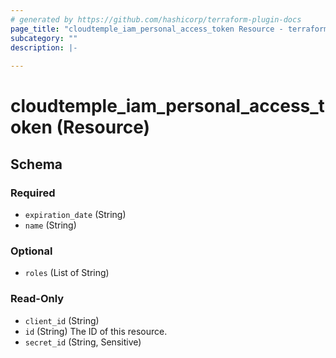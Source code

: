 ```yaml
---
# generated by https://github.com/hashicorp/terraform-plugin-docs
page_title: "cloudtemple_iam_personal_access_token Resource - terraform-provider-cloudtemple"
subcategory: ""
description: |-
  
---
```


# cloudtemple_iam_personal_access_token (Resource)





<!-- schema generated by tfplugindocs -->
## Schema

### Required

- `expiration_date` (String)
- `name` (String)

### Optional

- `roles` (List of String)

### Read-Only

- `client_id` (String)
- `id` (String) The ID of this resource.
- `secret_id` (String, Sensitive)



